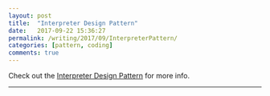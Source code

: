 ```yaml
---
layout: post
title:  "Interpreter Design Pattern"
date:   2017-09-22 15:36:27
permalink: /writing/2017/09/InterpreterPattern/
categories: [pattern, coding]
comments: true
---
```


Check out the [Interpreter Design Pattern][interpreterPattern] for more info.

[interpreterPattern]:  http://wiki.c2.com/?InterpreterPattern

----------